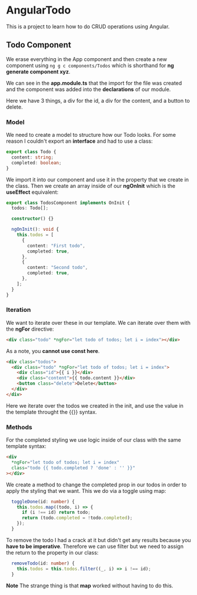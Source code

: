 # AngularTodo

This is a project to learn how to do CRUD operations using Angular.

## Todo Component

We erase everything in the App component and then create a new component using `ng g c components/Todos` which is shorthand for **ng generate component xyz**.

We can see in the **app.module.ts** that the import for the file was created and the component was added into the **declarations** of our module.

Here we have 3 things, a div for the id, a div for the content, and a button to delete.

### Model

We need to create a model to structure how our Todo looks. For some reason I couldn't export an **interface** and had to use a class:

```typescript
export class Todo {
  content: string;
  completed: boolean;
}
```

We import it into our component and use it in the property that we create in the class. Then we create an array inside of our **ngOnInit** which is the **useEffect** equivalent:

```typescript
export class TodosComponent implements OnInit {
  todos: Todo[];

  constructor() {}

  ngOnInit(): void {
    this.todos = [
      {
        content: "First todo",
        completed: true,
      },
      {
        content: "Second todo",
        completed: true,
      },
    ];
  }
}
```

### Iteration

We want to iterate over these in our template. We can iterate over them with the **ngFor** directive:

```html
<div class="todo" *ngFor="let todo of todos; let i = index"></div>
```

As a note, you **cannot use const here**.

```html
<div class="todos">
  <div class="todo" *ngFor="let todo of todos; let i = index">
    <div class="id">{{ i }}</div>
    <div class="content">{{ todo.content }}</div>
    <button class="delete">Delete</button>
  </div>
</div>
```

Here we iterate over the todos we created in the init, and use the value in the template throught the {{}} syntax.

### Methods

For the completed styling we use logic inside of our class with the same template syntax:

```html
<div
  *ngFor="let todo of todos; let i = index"
  class="todo {{ todo.completed ? 'done' : '' }}"
></div>
```

We create a method to change the completed prop in our todos in order to apply the styling that we want. This we do via a toggle using map:

```typescript
  toggleDone(id: number) {
    this.todos.map((todo, i) => {
      if (i !== id) return todo;
      return (todo.completed = !todo.completed);
    });
  }
```

To remove the todo I had a crack at it but didn't get any results because you **have to be imperative**. Therefore we can use filter but we need to assign the return to the property in our class:

```typescript
  removeTodo(id: number) {
    this.todos = this.todos.filter((_, i) => i !== id);
  }
```

**Note** The strange thing is that **map** worked without having to do this.
